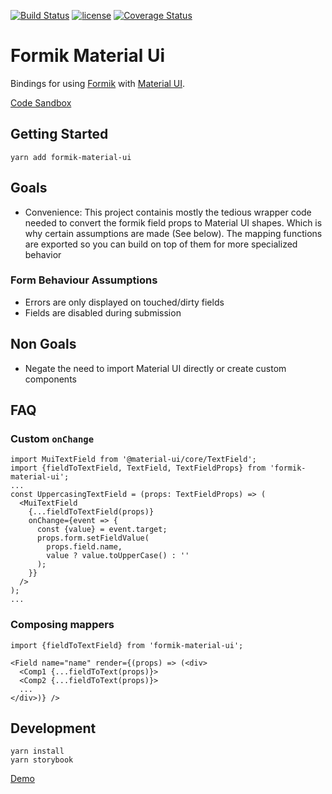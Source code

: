 [![Build Status](https://travis-ci.org/stackworx/formik-material-ui.svg?branch=master)](https://travis-ci.org/stackworx/formik-material-ui)
[![license](https://badgen.now.sh/badge/license/MIT)](./LICENSE)
[![Coverage Status](https://coveralls.io/repos/github/stackworx/formik-material-ui/badge.svg?branch=master)](https://coveralls.io/github/stackworx/formik-material-ui?branch=master)

# Formik Material Ui

Bindings for using [Formik](https://github.com/jaredpalmer/formik) with [Material UI](https://material-ui.com/).

[Code Sandbox](https://codesandbox.io/s/m56kj105n8)

## Getting Started

    yarn add formik-material-ui

## Goals

- Convenience: This project containis mostly the tedious wrapper code needed to convert the formik field props
  to Material UI shapes. Which is why certain assumptions are made (See below). The mapping functions are exported so you can build on top of them for more specialized behavior

### Form Behaviour Assumptions

- Errors are only displayed on touched/dirty fields
- Fields are disabled during submission

## Non Goals

- Negate the need to import Material UI directly or create custom components

## FAQ

### Custom `onChange`

```
import MuiTextField from '@material-ui/core/TextField';
import {fieldToTextField, TextField, TextFieldProps} from 'formik-material-ui';
...
const UppercasingTextField = (props: TextFieldProps) => (
  <MuiTextField
    {...fieldToTextField(props)}
    onChange={event => {
      const {value} = event.target;
      props.form.setFieldValue(
        props.field.name,
        value ? value.toUpperCase() : ''
      );
    }}
  />
);
...
```

### Composing mappers

```
import {fieldToTextField} from 'formik-material-ui';

<Field name="name" render={(props) => (<div>
  <Comp1 {...fieldToText(props)}>
  <Comp2 {...fieldToText(props)}>
  ...
</div>)} />
```

## Development

    yarn install
    yarn storybook

[Demo](https://stackworx.github.io/formik-material-ui)
